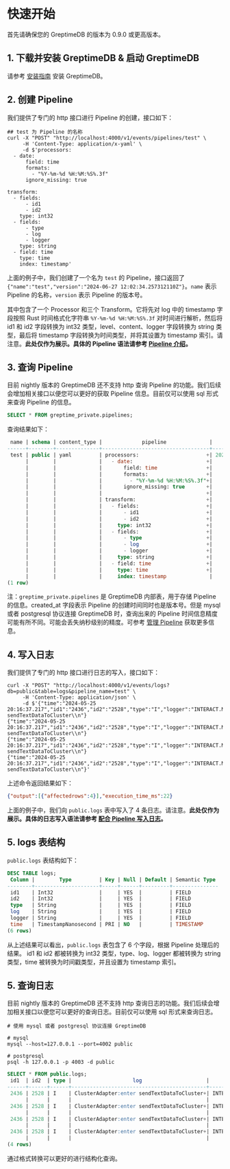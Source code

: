 # 快速开始

首先请确保您的 GreptimeDB 的版本为 0.9.0 或更高版本。

## 1. 下载并安装 GreptimeDB & 启动 GreptimeDB

请参考 [安装指南](../../getting-started/overview.md) 安装 GreptimeDB。

## 2. 创建 Pipeline

我们提供了专门的 http 接口进行 Pipeline 的创建，接口如下：

```shell
## test 为 Pipeline 的名称
curl -X "POST" "http://localhost:4000/v1/events/pipelines/test" \
     -H 'Content-Type: application/x-yaml' \
     -d $'processors:
  - date:
      field: time
      formats:
        - "%Y-%m-%d %H:%M:%S%.3f"
      ignore_missing: true

transform:
  - fields:
      - id1
      - id2
    type: int32
  - fields:
      - type
      - log
      - logger
    type: string
  - field: time
    type: time
    index: timestamp'
```


上面的例子中，我们创建了一个名为 `test` 的 Pipeline，接口返回了 `{"name":"test","version":"2024-06-27 12:02:34.257312110Z"}`。`name` 表示 Pipeline 的名称，`version` 表示 Pipeline 的版本号。

其中包含了一个 Processor 和三个 Transform。它将先对 log 中的 timestamp 字段按照 Rust 时间格式化字符串 `%Y-%m-%d %H:%M:%S%.3f` 对时间进行解析，然后将 id1 和 id2 字段转换为 int32 类型，level、content、logger 字段转换为 string 类型，最后将 timestamp 字段转换为时间类型，并将其设置为 timestamp 索引。请注意。**此处仅作为展示。具体的 Pipeline 语法请参考 [Pipeline 介绍](log-pipeline.md)。**



## 3. 查询 Pipeline

目前 nightly 版本的 GreptimeDB 还不支持 http 查询 Pipeline 的功能。我们后续会增加相关接口以便您可以更好的获取 Pipeline 信息。目前仅可以使用 sql 形式来查询 Pipeline 的信息。

```sql
SELECT * FROM greptime_private.pipelines;
```

查询结果如下：

```sql
 name | schema | content_type |             pipeline              |         created_at
------+--------+--------------+-----------------------------------+----------------------------
 test | public | yaml         | processors:                      +| 2024-06-27 12:02:34.257312
      |        |              |   - date:                        +|
      |        |              |       field: time                +|
      |        |              |       formats:                   +|
      |        |              |         - "%Y-%m-%d %H:%M:%S%.3f"+|
      |        |              |       ignore_missing: true       +|
      |        |              |                                  +|
      |        |              | transform:                       +|
      |        |              |   - fields:                      +|
      |        |              |       - id1                      +|
      |        |              |       - id2                      +|
      |        |              |     type: int32                  +|
      |        |              |   - fields:                      +|
      |        |              |       - type                     +|
      |        |              |       - log                      +|
      |        |              |       - logger                   +|
      |        |              |     type: string                 +|
      |        |              |   - field: time                  +|
      |        |              |     type: time                   +|
      |        |              |     index: timestamp              |
(1 row)
```

注：`greptime_private.pipelines` 是 GreptimeDB 内部表，用于存储 Pipeline 的信息。created_at 字段表示 Pipeline 的创建时间同时也是版本号。但是 mysql 或者 postgresql 协议连接 GreptimeDB 时，查询出来的 Pipeline 时间信息精度可能有所不同。可能会丢失纳秒级别的精度。可参考 [管理 Pipeline](manage-pipeline.md) 获取更多信息。

## 4. 写入日志

我们提供了专门的 http 接口进行日志的写入，接口如下：

```shell
curl -X "POST" "http://localhost:4000/v1/events/logs?db=public&table=logs&pipeline_name=test" \
     -H 'Content-Type: application/json' \
     -d $'{"time":"2024-05-25 20:16:37.217","id1":"2436","id2":"2528","type":"I","logger":"INTERACT.MANAGER","log":"ClusterAdapter:enter sendTextDataToCluster\\n"}
{"time":"2024-05-25 20:16:37.217","id1":"2436","id2":"2528","type":"I","logger":"INTERACT.MANAGER","log":"ClusterAdapter:enter sendTextDataToCluster\\n"}
{"time":"2024-05-25 20:16:37.217","id1":"2436","id2":"2528","type":"I","logger":"INTERACT.MANAGER","log":"ClusterAdapter:enter sendTextDataToCluster\\n"}
{"time":"2024-05-25 20:16:37.217","id1":"2436","id2":"2528","type":"I","logger":"INTERACT.MANAGER","log":"ClusterAdapter:enter sendTextDataToCluster\\n"}'
```
上述命令返回结果如下：

```json
{"output":[{"affectedrows":4}],"execution_time_ms":22}
```

上面的例子中，我们向 `public.logs` 表中写入了 4 条日志。请注意。**此处仅作为展示。具体的日志写入语法请参考 [配合 Pipeline 写入日志](write-log.md)。**

## 5. logs 表结构

`public.logs` 表结构如下：

```sql
DESC TABLE logs;
 Column |        Type         | Key | Null | Default | Semantic Type
--------+---------------------+-----+------+---------+---------------
 id1    | Int32               |     | YES  |         | FIELD
 id2    | Int32               |     | YES  |         | FIELD
 type   | String              |     | YES  |         | FIELD
 log    | String              |     | YES  |         | FIELD
 logger | String              |     | YES  |         | FIELD
 time   | TimestampNanosecond | PRI | NO   |         | TIMESTAMP
(6 rows)
```

从上述结果可以看出，`public.logs` 表包含了 6 个字段，根据 Pipeline 处理后的结果。 id1 和 id2 都被转换为 int32 类型，type、log、logger 都被转换为 string 类型，time 被转换为时间戳类型，并且设置为 timestamp 索引。

## 5. 查询日志

目前 nightly 版本的 GreptimeDB 还不支持 http 查询日志的功能。我们后续会增加相关接口以便您可以更好的查询日志。目前仅可以使用 sql 形式来查询日志。

```shell
# 使用 mysql 或者 postgresql 协议连接 GreptimeDB

# mysql
mysql --host=127.0.0.1 --port=4002 public

# postgresql
psql -h 127.0.0.1 -p 4003 -d public
```

```sql
SELECT * FROM public.logs;
 id1  | id2  | type |                    log                     |      logger      |            time
------+------+------+--------------------------------------------+------------------+----------------------------
 2436 | 2528 | I    | ClusterAdapter:enter sendTextDataToCluster+| INTERACT.MANAGER | 2024-05-25 20:16:37.217000
      |      |      |                                            |                  |
 2436 | 2528 | I    | ClusterAdapter:enter sendTextDataToCluster+| INTERACT.MANAGER | 2024-05-25 20:16:37.217000
      |      |      |                                            |                  |
 2436 | 2528 | I    | ClusterAdapter:enter sendTextDataToCluster+| INTERACT.MANAGER | 2024-05-25 20:16:37.217000
      |      |      |                                            |                  |
 2436 | 2528 | I    | ClusterAdapter:enter sendTextDataToCluster+| INTERACT.MANAGER | 2024-05-25 20:16:37.217000
      |      |      |                                            |                  |
(4 rows)
```

通过格式转换可以更好的进行结构化查询。

